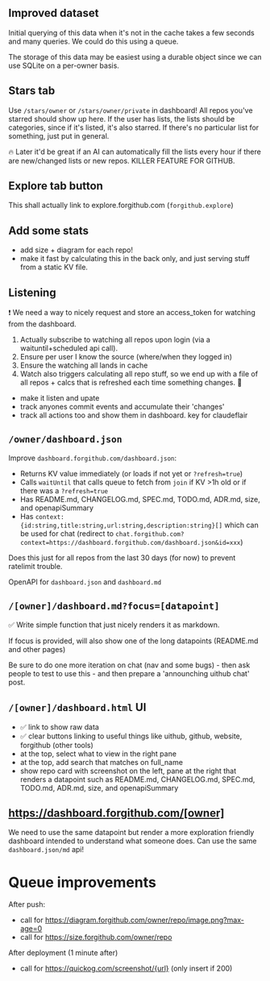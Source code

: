 ## Improved dataset

Initial querying of this data when it's not in the cache takes a few seconds and many queries. We could do this using a queue.

The storage of this data may be easiest using a durable object since we can use SQLite on a per-owner basis.

## Stars tab

Use `/stars/owner` or `/stars/owner/private` in dashboard! All repos you've starred should show up here. If the user has lists, the lists should be categories, since if it's listed, it's also starred. If there's no particular list for something, just put in general.

🔥 Later it'd be great if an AI can automatically fill the lists every hour if there are new/changed lists or new repos. KILLER FEATURE FOR GITHUB.

## Explore tab button

This shall actually link to explore.forgithub.com (`forgithub.explore`)

## Add some stats

- add size + diagram for each repo!
- make it fast by calculating this in the back only, and just serving stuff from a static KV file.

## Listening

❗️ We need a way to nicely request and store an access_token for watching from the dashboard.

1. Actually subscribe to watching all repos upon login (via a waituntil+scheduled api call).
2. Ensure per user I know the source (where/when they logged in)
3. Ensure the watching all lands in cache
4. Watch also triggers calculating all repo stuff, so we end up with a file of all repos + calcs that is refreshed each time something changes. 🐐

- make it listen and upate
- track anyones commit events and accumulate their 'changes'
- track all actions too and show them in dashboard. key for claudeflair

## `/owner/dashboard.json`

Improve `dashboard.forgithub.com/dashboard.json`:

- Returns KV value immediately (or loads if not yet or `?refresh=true`)
- Calls `waitUntil` that calls queue to fetch from `join` if KV >1h old or if there was a `?refresh=true`
- Has README.md, CHANGELOG.md, SPEC.md, TODO.md, ADR.md, size, and openapiSummary
- Has `context: {id:string,title:string,url:string,description:string}[]` which can be used for chat (redirect to `chat.forgithub.com?context=https://dashboard.forgithub.com/dashboard.json&id=xxx`)

Does this just for all repos from the last 30 days (for now) to prevent ratelimit trouble.

OpenAPI for `dashboard.json` and `dashboard.md`

## `/[owner]/dashboard.md?focus=[datapoint]`

✅ Write simple function that just nicely renders it as markdown.

If focus is provided, will also show one of the long datapoints (README.md and other pages)

Be sure to do one more iteration on chat (nav and some bugs) - then ask people to test to use this - and then prepare a 'announching uithub chat' post.

## `/[owner]/dashboard.html` UI

- ✅ link to show raw data
- ✅ clear buttons linking to useful things like uithub, github, website, forgithub (other tools)
- at the top, select what to view in the right pane
- at the top, add search that matches on full_name
- show repo card with screenshot on the left, pane at the right that renders a datapoint such as README.md, CHANGELOG.md, SPEC.md, TODO.md, ADR.md, size, and openapiSummary

## https://dashboard.forgithub.com/[owner]

We need to use the same datapoint but render a more exploration friendly dashboard intended to understand what someone does. Can use the same `dashboard.json/md` api!

# Queue improvements

After push:

- call for https://diagram.forgithub.com/owner/repo/image.png?max-age=0
- call for https://size.forgithub.com/owner/repo

After deployment (1 minute after)

- call for https://quickog.com/screenshot/{url} (only insert if 200)
